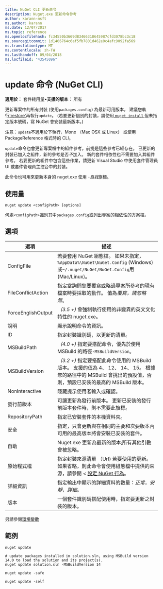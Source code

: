 ```yaml
---
title: NuGet CLI 更新命令
description: Nuget.exe 更新命令參考
author: karann-msft
ms.author: karann
ms.date: 12/07/2017
ms.topic: reference
ms.openlocfilehash: fc34550b3669d83466318645987cfd3078bc3c18
ms.sourcegitcommit: 1d1406764c6af5fb7801d462e0c4afc9092fa569
ms.translationtype: MT
ms.contentlocale: zh-TW
ms.lasthandoff: 09/04/2018
ms.locfileid: "43545096"
---
```

# <a name="update-command-nuget-cli"></a>update 命令 (NuGet CLI)

**適用於：** 套件耗用量&bullet;**支援的版本：** 所有

更新專案中的所有封裝 (使用`packages.config`) 為最新可用版本。 建議您執行['restore'](cli-ref-restore.md)再執行`update`。 (若要更新個別的封裝，請使用[ `nuget install` ](cli-ref-install.md)但未指定版本號碼，寫 NuGet 會安裝最新版本。)

注意：`update`不適用於下執行，Mono （Mac OSX 或 Linux） 或使用 PackageReference 格式時的 CLI。

`update`命令也會更新專案檔中的組件參考，前提是這些參考已經存在。 已更新的封裝已加入之組件，新的參考是否*不*加入。 新的套件相依性也不需要加入其組件參考。 若要更新的組件中包含這些作業，請更新 Visual Studio 中使用套件管理員 UI 或套件管理員主控台中的封裝。

此命令也可用來更新本身的 nuget.exe 使用 *-自我*旗標。

## <a name="usage"></a>使用量

```cli
nuget update <configPath> [options]
```

何處`<configPath>`識別其中`packages.config`或列出專案的相依性的方案檔。

## <a name="options"></a>選項

| 選項 | 描述 |
| --- | --- |
| ConfigFile | 若要套用 NuGet 組態檔。 如果未指定， `%AppData%\NuGet\NuGet.Config` (Windows) 或`~/.nuget/NuGet/NuGet.Config`用 (Mac/Linux)。|
| FileConflictAction | 指定當詢問您要覆寫或略過專案所參考的現有檔案時要採取的動作。 值為*覆寫，請忽略無*。 |
| ForceEnglishOutput | *（3.5 +)* 會強制執行使用的非變異的英文文化特性的 nuget.exe。 |
| 說明 | 顯示說明命令的資訊。 |
| ID | 指定封裝識別碼，以更新的清單。 |
| MSBuildPath | *（4.0 +)* 指定要搭配命令，優先於使用 MSBuild 的路徑`-MSBuildVersion`。 |
| MSBuildVersion | *（3.2 +)* 指定要搭配此命令使用的 MSBuild 版本。 支援的值為 4、 12、 14、 15。 根據您的路徑中的 MSBuild 會挑出的預設值，否則，預設已安裝的最高的 MSBuild 版本。 |
| NonInteractive | 隱藏提示使用者輸入或確認。 |
| 發行前版本 | 可讓更新為發行前版本。 更新已安裝的發行前版本套件時，則不需要此旗標。 |
| RepositoryPath | 指定已安裝套件的本機資料夾。 |
| 安全 | 指定，只會更新與在相同的主要和次要版本內可用的最高版本將會安裝已安裝的套件。 |
| 自助 | Nuget.exe 更新為最新的版本;所有其他引數會被忽略。 |
| 原始程式檔 | 指定封裝來源清單 （Url) 若要使用的更新。 如果省略，則此命令會使用組態檔中提供的來源，請參閱 <<c0> [ 設定 NuGet 行為](../consume-packages/configuring-nuget-behavior.md)。 |
| 詳細資訊 | 指定輸出中顯示的詳細資料的數量：*正常*，*安靜*，*詳細*。 |
| 版本 | 一個套件識別碼搭配使用時，指定要更新之封裝的版本。 |

另請參閱[環境變數](cli-ref-environment-variables.md)

## <a name="examples"></a>範例

```cli
nuget update

# update packages installed in solution.sln, using MSBuild version 14.0 to load the solution and its project(s).
nuget update solution.sln -MSBuildVersion 14

nuget update -safe

nuget update -self
```
